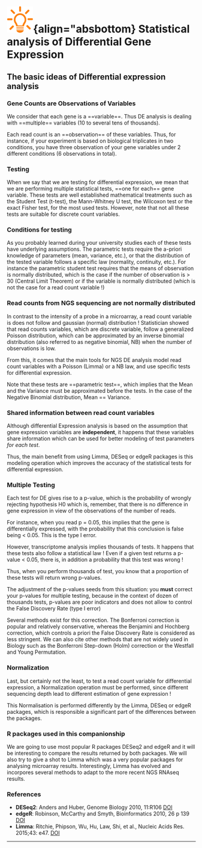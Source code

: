 # ![](images/lamp.png){align="absbottom} Statistical analysis of Differential Gene Expression

## The basic ideas of Differential expression analysis

### Gene Counts are Observations of Variables
We consider that each gene is a ==variable==. Thus DE analysis is dealing with
==multiple== variables (10 to several tens of thousands).

Each read count is an ==observation== of these variables. Thus, for instance, if your
experiment is based on biological triplicates in two conditions, you have three
observation of your gene variables under 2 different conditions (6 observations in total).

### Testing
When we say that we are testing for differential expression, we mean that we are
performing multiple statistical tests, ==one for each== gene variable. These tests are
well established mathematical treatments such as the Student Test (t-test), the
Mann-Whitney U test, the Wilcoxon test or the exact Fisher test, for the most used tests.
However, note that not all these tests are suitable for discrete count variables.

### Conditions for testing
As you probably learned during your university studies each of these tests have underlying
assumptions. The parametric tests require the a-priori knowledge of parameters (mean,
variance, etc.), or that the distribution of the tested variable follows a specific law
(normality, continuity, etc.). For instance the parametric student test requires that the
means of observation is normally distributed, which is the case if the number of
observation is > 30 (Central Limit Theorem) or if the variable is normally distributed
(which is not the case for a read count variable !)

### Read counts from NGS sequencing are not normally distributed

In contrast to the intensity of a probe in a microarray, a read count variable is does not
follow and gaussian (normal) distribution ! Statistician showed that read counts
variables, which are discrete variable, follow a generalized Poisson distribution, which
can be approximated by an inverse binomial distribution (also referred to as negative
binomial, NB) when the number of observations is low.

From this, it comes that the main tools for NGS DE analysis model read count variables with
a Poisson (Limma) or a NB law, and use specific tests for differential expression.

Note that these tests are ==parametric test==, which implies that the Mean and the Variance
must be approximated before the tests. In the case of the Negative Binomial distribution,
Mean == Variance.

### Shared information between read count variables

Although differential Expression analysis is based on the assumption that gene expression
variables are **independent**, it happens that these variables share information which can be
used for better modeling of test parameters *for each test*.

Thus, the main benefit from using Limma, DESeq or edgeR packages is this modeling operation
which improves the accuracy of the statistical tests for differential expression.

### Multiple Testing

Each test for DE gives rise to a p-value, which is the probability of wrongly rejecting
hypothesis H0 which is, remember, that there is no difference in gene expression in view
of the observations of the number of reads.

For instance, when you read p = 0.05, this implies that the gene is differentially
expressed, with the probability that this conclusion is false being < 0.05. This is the
type I error.

However, transcriptome analysis implies thousands of tests. It happens that these tests
also follow a statistical law ! Even if a given test returns a p-value < 0.05, there is,
in addition a probability that this test was wrong !

Thus, when you perform thousands of test, you know that a proportion of these tests will
return wrong p-values.

The adjustment of the p-values seeds from this situation: you **must** correct your
p-values for multiple testing, because in the context of dozen of thousands tests,
p-values are poor indicators and does not allow to control the False Discovery Rate (type
I error)

Several methods exist for this correction. The Bonferroni correction is popular and
relatively conservative, whereas the Benjamini and Hochberg correction, which controls a
priori the False Discovery Rate is considered as less stringent. We can also cite other
methods that are not widely used in Biology such as the  Bonferroni Step-down (Holm)
correction or the Westfall and Young Permutation.

### Normalization

Last, but certainly not the least, to test a read count variable for differential
expression, a Normalization operation must be performed, since different sequencing depth
lead to different estimation of gene expression !

This Normalisation is performed differently by the Limma, DESeq or edgeR packages, which
is responsible a significant part of the differences between the packages.

### R packages used in this companionship

We are going to use most popular R packages DESeq2 and edgeR and it will be interesting to
compare the results returned by both packages. We will also try to give a shot to Limma
which was a very popular packages for analysing microarray results. Interestingly, Limma
has evolved and incorpores several methods to adapt to the more recent NGS RNAseq results.

### References

- **DESeq2**: Anders and Huber, Genome Biology 2010, 11:R106
  [DOI](https://doi.org/10.1186/gb-2010-11-10-r106)
- **edgeR**: Robinson, McCarthy and Smyth,
  Bioinformatics 2010, 26 p 139 [DOI](https://doi.org/10.1093/bioinformatics/btp616)
- **Limma**: Ritchie, Phipson, Wu, Hu, Law, Shi, et al., Nucleic Acids Res. 2015;43: e47.
  [DOI](https://doi.org/10.1093/nar/gkv007)


---
